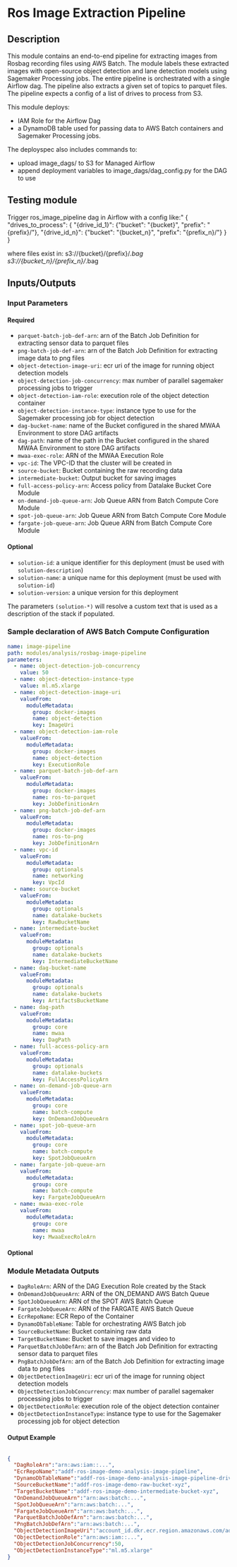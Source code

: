 # Ros Image Extraction Pipeline

## Description

This module contains an end-to-end pipeline for extracting images from Rosbag recording files using AWS Batch.
The module labels these extracted images with open-source object detection and lane detection models
using Sagemaker Processing jobs. The entire pipeline is orchestrated with a single Airflow dag. 
The pipeline also extracts a given set of topics to parquet files. 
The pipeline expects a config of a list of drives to process from S3.

This module deploys:

- IAM Role for the Airflow Dag
- a DynamoDB table used for passing data to AWS Batch containers and Sagemaker Processing jobs.

The deployspec also includes commands to:
- upload image_dags/ to S3 for Managed Airflow
- append deployment variables to image_dags/dag_config.py for the DAG to use


## Testing module

Trigger ros_image_pipeline dag in Airflow with a config like:"
{
    "drives_to_process": {
        "{drive_id_1}": {"bucket": "{bucket}", "prefix": "{prefix}/"},
        "{drive_id_n}": {"bucket": "{bucket_n}", "prefix": "{prefix_n}/"}
    }
}

where files exist in:
    s3://{bucket}/{prefix}/*.bag
    s3://{bucket_n}/{prefix_n}/*.bag
    
    
## Inputs/Outputs

### Input Parameters

#### Required

- `parquet-batch-job-def-arn`: arn of the Batch Job Definition for extracting sensor data to parquet files
- `png-batch-job-def-arn`: arn of the Batch Job Definition for extracting image data to png files
- `object-detection-image-uri`: ecr uri of the image for running object detection models
- `object-detection-job-concurrency`: max number of parallel sagemaker processing jobs to trigger
- `object-detection-iam-role`: execution role of the object detection container
- `object-detection-instance-type`: instance type to use for the Sagemaker processing job for object detection
- `dag-bucket-name`: name of the Bucket configured in the shared MWAA Environment to store DAG artifacts
- `dag-path`: name of the path in the Bucket configured in the shared MWAA Environment to store DAG artifacts
- `mwaa-exec-role`: ARN of the MWAA Execution Role
- `vpc-id`: The VPC-ID that the cluster will be created in
- `source-bucket`: Bucket containing the raw recording data
- `intermediate-bucket`: Output bucket for saving images
- `full-access-policy-arn`: Access policy from Datalake Bucket Core Module
- `on-demand-job-queue-arn`: Job Queue ARN from Batch Compute Core Module
- `spot-job-queue-arn`: Job Queue ARN from Batch Compute Core Module
- `fargate-job-queue-arn`: Job Queue ARN from Batch Compute Core Module

#### Optional
- `solution-id`: a unique identifier for this deployment (must be used with `solution-description`)
- `solution-name`: a unique name for this deployment (must be used with `solution-id`)
- `solution-version`: a unique version for this deployment

The parameters `(solution-*)` will resolve a custom text that is used as a description of the stack if populated.
    
### Sample declaration of AWS Batch Compute Configuration

```yaml
name: image-pipeline
path: modules/analysis/rosbag-image-pipeline
parameters:
  - name: object-detection-job-concurrency
    value: 50
  - name: object-detection-instance-type
    value: ml.m5.xlarge
  - name: object-detection-image-uri
    valueFrom:
      moduleMetadata:
        group: docker-images
        name: object-detection
        key: ImageUri
  - name: object-detection-iam-role
    valueFrom:
      moduleMetadata:
        group: docker-images
        name: object-detection
        key: ExecutionRole
  - name: parquet-batch-job-def-arn
    valueFrom:
      moduleMetadata:
        group: docker-images
        name: ros-to-parquet
        key: JobDefinitionArn
  - name: png-batch-job-def-arn
    valueFrom:
      moduleMetadata:
        group: docker-images
        name: ros-to-png
        key: JobDefinitionArn
  - name: vpc-id
    valueFrom:
      moduleMetadata:
        group: optionals
        name: networking
        key: VpcId
  - name: source-bucket
    valueFrom:
      moduleMetadata:
        group: optionals
        name: datalake-buckets
        key: RawBucketName
  - name: intermediate-bucket
    valueFrom:
      moduleMetadata:
        group: optionals
        name: datalake-buckets
        key: IntermediateBucketName
  - name: dag-bucket-name
    valueFrom:
      moduleMetadata:
        group: optionals
        name: datalake-buckets
        key: ArtifactsBucketName
  - name: dag-path
    valueFrom:
      moduleMetadata:
        group: core
        name: mwaa
        key: DagPath
  - name: full-access-policy-arn
    valueFrom:
      moduleMetadata:
        group: optionals
        name: datalake-buckets
        key: FullAccessPolicyArn
  - name: on-demand-job-queue-arn
    valueFrom:
      moduleMetadata:
        group: core
        name: batch-compute
        key: OnDemandJobQueueArn
  - name: spot-job-queue-arn
    valueFrom:
      moduleMetadata:
        group: core
        name: batch-compute
        key: SpotJobQueueArn
  - name: fargate-job-queue-arn
    valueFrom:
      moduleMetadata:
        group: core
        name: batch-compute
        key: FargateJobQueueArn
  - name: mwaa-exec-role
    valueFrom:
      moduleMetadata:
        group: core
        name: mwaa
        key: MwaaExecRoleArn

```

#### Optional

### Module Metadata Outputs

- `DagRoleArn`: ARN of the DAG Execution Role created by the Stack
- `OnDemandJobQueueArn`: ARN of the ON_DEMAND AWS Batch Queue
- `SpotJobQueueArn`: ARN of the SPOT AWS Batch Queue
- `FargateJobQueueArn`: ARN of the FARGATE AWS Batch Queue
- `EcrRepoName`: ECR Repo of the Container
- `DynamoDbTableName`: Table for orchestrating AWS Batch job
- `SourceBucketName`: Bucket containing raw data
- `TargetBucketName`: Bucket to save images and video to
- `ParquetBatchJobDefArn`: arn of the Batch Job Definition for extracting sensor data to parquet files
- `PngBatchJobDefArn`: arn of the Batch Job Definition for extracting image data to png files
- `ObjectDetectionImageUri`: ecr uri of the image for running object detection models
- `ObjectDetectionJobConcurrency`: max number of parallel sagemaker processing jobs to trigger
- `ObjectDetectionRole`: execution role of the object detection container
- `ObjectDetectionInstanceType`: instance type to use for the Sagemaker processing job for object detection


#### Output Example

```json

{
  "DagRoleArn":"arn:aws:iam::...",
  "EcrRepoName":"addf-ros-image-demo-analysis-image-pipeline",
  "DynamoDbTableName":"addf-ros-image-demo-analysis-image-pipeline-drive-tracking",
  "SourceBucketName":"addf-ros-image-demo-raw-bucket-xyz",
  "TargetBucketName":"addf-ros-image-demo-intermediate-bucket-xyz",
  "OnDemandJobQueueArn":"arn:aws:batch:...",
  "SpotJobQueueArn":"arn:aws:batch:...",
  "FargateJobQueueArn":"arn:aws:batch:...",
  "ParquetBatchJobDefArn":"arn:aws:batch:...",
  "PngBatchJobDefArn":"arn:aws:batch:...",
  "ObjectDetectionImageUri":"account_id.dkr.ecr.region.amazonaws.com/addf...:latest",
  "ObjectDetectionRole":"arn:aws:iam::...",
  "ObjectDetectionJobConcurrency":50,
  "ObjectDetectionInstanceType":"ml.m5.xlarge"
}



```
